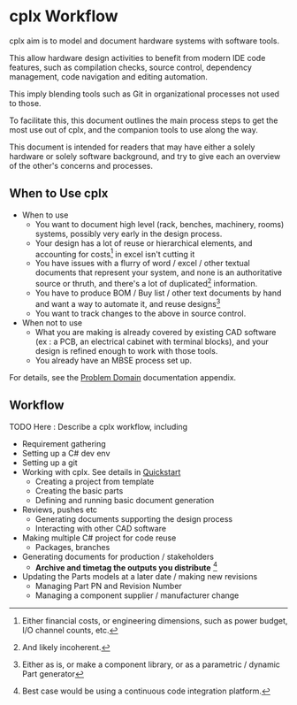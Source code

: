 # cplx Workflow

cplx aim is to model and document hardware systems with software tools.

This allow hardware design activities to benefit from modern IDE code features, such as compilation checks, source control, dependency management, code navigation and editing automation.

This imply blending tools such as Git in organizational processes not used to those.  

To facilitate this, this document outlines the main process steps to get the most use out of cplx, and the companion tools to use along the way.

This document is intended for readers that may have either a solely  hardware or solely software background, and try to give each an overview of the other's concerns and processes.


## When to Use cplx
- When to use
    - You want to document high level (rack, benches, machinery, rooms) systems, possibly very early in the design process.
    - Your design has a lot of reuse or hierarchical elements, and accounting for costs[^1] in excel isn't cutting it
    - You have issues with a flurry of word / excel / other textual documents that represent your system, and none is an authoritative source or thruth, and there's a lot of duplicated[^2] information.
    - You have to produce BOM / Buy list / other text documents by hand and want a way to automate it, and reuse designs[^3]
    - You want to track changes to the above in source control.
- When not to use
    - What you are making is already covered by existing CAD software (ex : a PCB, an electrical cabinet with terminal blocks), and your design is refined enough to work with those tools.
    - You already have an MBSE process set up.

[^1]: Either financial costs, or engineering dimensions, such as power budget, I/O channel counts, etc.
[^2]: And likely incoherent.
[^3]: Either as is, or make a component library, or as a parametric / dynamic Part generator

For details, see the [Problem Domain](../appendix/ProblemDomain.md) documentation appendix.

## Workflow
TODO Here : Describe a cplx workflow, including
- Requirement gathering
- Setting up a C# dev env
- Setting up a git
- Working with cplx. See details in [Quickstart](./QuickStart.md)
    - Creating a project from template
    - Creating the basic parts
    - Defining and running basic document generation
- Reviews, pushes etc
    - Generating documents supporting the design process
    - Interacting with other CAD software
- Making multiple C# project for code reuse
    - Packages, branches
- Generating documents for production / stakeholders
    - **Archive and timetag the outputs you distribute** [^4]
- Updating the Parts models at a later date / making new revisions
    - Managing Part PN and Revision Number
    - Managing a component supplier / manufacturer change

[^4]: Best case would be using a continuous code integration platform. 